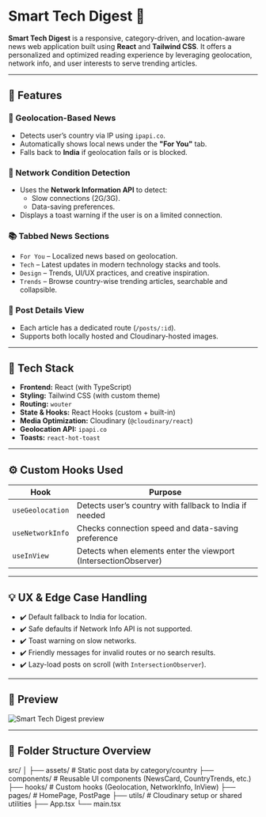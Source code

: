 # Smart Tech Digest 🍉

**Smart Tech Digest** is a responsive, category-driven, and location-aware news web application built using **React** and **Tailwind CSS**. It offers a personalized and optimized reading experience by leveraging geolocation, network info, and user interests to serve trending articles.

---

## 🚀 Features

### 📍 Geolocation-Based News
- Detects user’s country via IP using `ipapi.co`.
- Automatically shows local news under the **"For You"** tab.
- Falls back to **India** if geolocation fails or is blocked.

### 📡 Network Condition Detection
- Uses the **Network Information API** to detect:
  - Slow connections (2G/3G).
  - Data-saving preferences.
- Displays a toast warning if the user is on a limited connection.

### 📚 Tabbed News Sections
- `For You` – Localized news based on geolocation.
- `Tech` – Latest updates in modern technology stacks and tools.
- `Design` – Trends, UI/UX practices, and creative inspiration.
- `Trends` – Browse country-wise trending articles, searchable and collapsible.

### 📰 Post Details View
- Each article has a dedicated route (`/posts/:id`).
- Supports both locally hosted and Cloudinary-hosted images.

---

## 🔧 Tech Stack

- **Frontend:** React (with TypeScript)
- **Styling:** Tailwind CSS (with custom theme)
- **Routing:** `wouter`
- **State & Hooks:** React Hooks (custom + built-in)
- **Media Optimization:** Cloudinary (`@cloudinary/react`)
- **Geolocation API:** `ipapi.co`
- **Toasts:** `react-hot-toast`

---

## ⚙️ Custom Hooks Used

| Hook             | Purpose                                                       |
|------------------|---------------------------------------------------------------|
| `useGeolocation` | Detects user’s country with fallback to India if needed       |
| `useNetworkInfo` | Checks connection speed and data-saving preference            |
| `useInView`      | Detects when elements enter the viewport (IntersectionObserver) |

---

## 💡 UX & Edge Case Handling

- ✔️ Default fallback to India for location.
- ✔️ Safe defaults if Network Info API is not supported.
- ✔️ Toast warning on slow networks.
- ✔️ Friendly messages for invalid routes or no search results.
- ✔️ Lazy-load posts on scroll (with `IntersectionObserver`).

---

## 📸 Preview

![Smart Tech Digest preview](https://smart-tech-digest-ylvi.vercel.app/)

---

## 📁 Folder Structure Overview

src/
│
├── assets/ # Static post data by category/country
├── components/ # Reusable UI components (NewsCard, CountryTrends, etc.)
├── hooks/ # Custom hooks (Geolocation, NetworkInfo, InView)
├── pages/ # HomePage, PostPage
├── utils/ # Cloudinary setup or shared utilities
├── App.tsx
└── main.tsx
